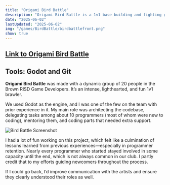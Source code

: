 ```yaml
---
title: "Origami Bird Battle"
description: "Origami Bird Battle is a 1v1 base building and fighting game"
date: "2025-06-02"
lastUpdated: "2025-06-02"
img: "/games/BirdBattle/birdbattlefront.png"
show: true
---
```

## [Link to Origami Bird Battle](https://brownrisdgames.itch.io/origami-bird-battle)
## Tools: Godot and Git

**Origami Bird Battle** was made with a dynamic group of 20 people in the Brown RISD Game Developers. It’s an intense, lighthearted, and fun 1v1 brawler.

We used Godot as the engine, and I was one of the few on the team with prior experience in it. My main role was architecting the codebase, delegating tasks among about 10 programmers (most of whom were new to coding), mentoring them, and coding parts that needed extra support.

![Bird Battle Screenshot](/games/BirdBattle/birdbattlescreenshot.png)

I had a lot of fun working on this project, which felt like a culmination of lessons learned from previous experiences—especially in programmer retention. Nearly every programmer who started stayed involved in some capacity until the end, which is not always common in our club. I partly credit that to my efforts guiding newcomers throughout the process.

If I could go back, I’d improve communication with the artists and ensure they clearly understood their roles as well.
